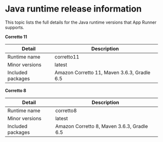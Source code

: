 # Java runtime release information<a name="service-source-code-java-releases"></a>

This topic lists the full details for the Java runtime versions that App Runner supports\.


**Corretto 11**  

| **Detail** | **Description** | 
| --- | --- | 
|  Runtime name  |  corretto11  | 
|  Minor versions  |  latest  | 
|  Included packages  |  Amazon Corretto 11, Maven 3\.6\.3, Gradle 6\.5  | 


**Corretto 8**  

| **Detail** | **Description** | 
| --- | --- | 
|  Runtime name  |  corretto8  | 
|  Minor versions  |  latest  | 
|  Included packages  |  Amazon Corretto 8, Maven 3\.6\.3, Gradle 6\.5  | 